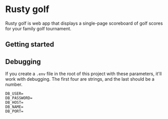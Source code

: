# Rusty golf

Rusty golf is web app that displays a single-page scoreboard of golf scores for your family golf tournament. 

## Getting started

## Debugging
If you create a `.env` file in the root of this project with these parameters, it'll work with debugging. The first four are strings, and the last should be a number.
```text
DB_USER=
DB_PASSWORD=
DB_HOST=
DB_NAME=
DB_PORT=
```